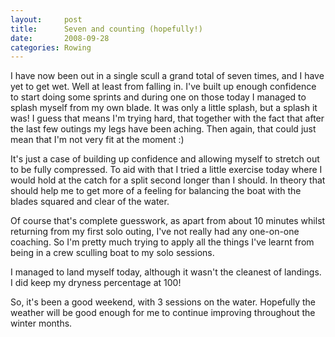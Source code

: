 ```yaml
---
layout:     post
title:      Seven and counting (hopefully!)
date:       2008-09-28
categories: Rowing
---
```

I have now been out in a single scull a grand total of seven times, and I have yet to get wet. Well at least from falling in. I've built up enough confidence to start doing some sprints and during one on those today I managed to splash myself from my own blade. It was only a little splash, but a splash it was! I guess that means I'm trying hard, that together with the fact that after the last few outings my legs have been aching. Then again, that could just mean that I'm not very fit at the moment :)

It's just a case of building up confidence and allowing myself to stretch out to be fully compressed. To aid with that I tried a little exercise today where I would hold at the catch for a split second longer than I should. In theory that should help me to get more of a feeling for balancing the boat with the blades squared and clear of the water.

Of course that's complete guesswork, as apart from about 10 minutes whilst returning from my first solo outing, I've not really had any one-on-one coaching. So I'm pretty much trying to apply all the things I've learnt from being in a crew sculling boat to my solo sessions.

I managed to land myself today, although it wasn't the cleanest of landings. I did keep my dryness percentage at 100!

So, it's been a good weekend, with 3 sessions on the water. Hopefully the weather will be good enough for me to continue improving throughout the winter months.